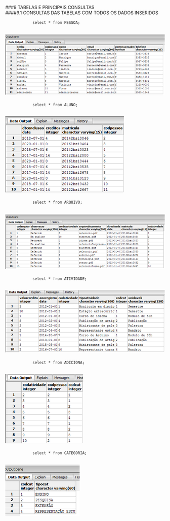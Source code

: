 ###9	TABELAS E PRINCIPAIS CONSULTAS<br>
####9.1	CONSULTAS DAS TABELAS COM TODOS OS DADOS INSERIDOS<br>

				select * from PESSOA;

![Alt text](https://github.com/calosguilherme/trab01/blob/master/9.1/1.png  "Resultado")<br>
---------------------------------------------------------------------------------------------

				select * from ALUNO;

![Alt text](https://github.com/calosguilherme/trab01/blob/master/aluno.png "Resultado")<br>
---------------------------------------------------------------------------------------------

				select * from ARQUIVO;

![Alt text](https://github.com/calosguilherme/trab01/blob/master/9.1/2.png  "Resultado")<br>
---------------------------------------------------------------------------------------------

				select * from ATIVIDADE;

![Alt text](https://github.com/calosguilherme/trab01/blob/master/9.1/3.png  "Resultado")<br>
---------------------------------------------------------------------------------------------

				select * from ADICIONA;

![Alt text](https://github.com/calosguilherme/trab01/blob/master/adiciona.png "Resultado")<br>
---------------------------------------------------------------------------------------------

				select * from CATEGORIA;

![Alt text](https://github.com/calosguilherme/trab01/blob/master/9.1/5.png  "Resultado")<br>
---------------------------------------------------------------------------------------------
